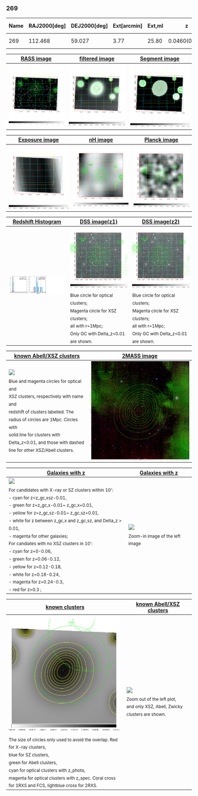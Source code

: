 <div STYLE="page-break-after: always;"></div>

### 269

|Name|RAJ2000[deg]|DEJ2000[deg] |Ext[arcmin]| Ext,ml | z | z_src| C|GC(XSZ,Delta_z<0.01)| GC(OPT,Delta_z<0.01)|GC| R_sig[arcmin] | R500[arcmin] | R500[Mpc]| CRsig[c/s] | CR500[c/s] |L500[1E44 erg/s]|F500[1E-12 erg/s/cm^2]| M500[1E14 Msun]|Tx[keV]|Cnt_sig|Beta|Rc[arcmin]|Comment|Alias|
|---|---|---|---|---|---|------|---|--------|---------|----------|---|---|---|---|---|---|---|---|---|---|---|---|---|---|
|269| 112.468| 59.027| 3.77| 25.80| 0.0460(0.005)| z1, z_opt| S| -| N| N| 10.262| 11.580| 0.628| 0.154(0.051)| 0.157(0.052)| 0.128(0.022)| 2.563(0.450)| 0.74(0.07)| 1.80(0.10)| 25.4| 0.881(-0.137+0.086)| 7.728(-1.344+1.163)| -| t180|

|[RASS image](../image/269/269_img.pdf)|[filtered image](../image/269/269_fil.pdf)|[Segment image](../image/269/269_seg.pdf)|
|-------------------|--------------------|-------------------|
| <img src="../image/269/269_img.png" width="300">  | <img src="../image/269/269_fil.png" width="300">   | <img src="../image/269/269_seg.png" width="300">  |

|[Exposure image](../image/269/269_mex.pdf)| [nH image](../image/269/269_nh.pdf)| [Planck image](../image/269/269_p.pdf)|
|-------------------|--------------------|-------------------|
|<img src="../image/269/269_mex.png" width="300">   | <img src="../image/269/269_nh.png" width="300">    | <img src="../image/269/269_p.png" width="300"> |

|[Redshift Histogram](../image/269/269_zg.pdf) | [DSS image(z1)](../image/269/269_dss_z1.pdf)      |  [DSS image(z2)](../image/269/269_dss_z2.pdf)    |
|-------------------|--------------------|-------------------|
|<img src="../image/269/269_zg.png" width="300"> |<img src="../image/269/269_dss_z1.png" width="300"> <sub><br>Blue circle for optical clusters; <br>Magenta circle for XSZ clusters; <br>all with r=1Mpc; <br>Only GC with Delta_z<0.01 are shown. </sub>| <img src="../image/269/269_dss_z2.png" width="300"><sub><br>Blue circle for optical clusters; <br>Magenta circle for XSZ clusters; <br>all with r=1Mpc; <br>Only GC with Delta_z<0.01 are shown. </sub> |

|[known Abell/XSZ clusters](../image/269/269_m.pdf) | [2MASS image](../image/269/269_2mass.pdf)      |
|-------------------|-------------------|
|<img src=../image/269/269_m.png width="300"> <br><sub>Blue and magenta circles for optical and <br>XSZ clusters, respectively with name and <br>redshift of clusters labelled. The <br>radius of circles are 1Mpc. Circles with <br>solid line for clusters with <br>Delta_z<0.01, and those with dashed <br>line for other XSZ/Abell clusters.        </sub>|<img src="../image/269/269_2mass.png" width="300">  |

|[Galaxies with z](../image/269/269_opt_ned.pdf) |[Galaxies with z](../image/269/269_opt_ned_zoom.pdf) |
|-------------------|-------------------|
| <img src=../image/269/269_opt_ned.png width="300"> <br><sub> For candidates with X-ray or SZ clusters within 10': <br> - cyan for z<z_gc,xsz-0.01, <br> - green for z=z_gc,x-0.01~ z_gc,x+0.01, <br> - yellow for z=z_gc,sz-0.01~ z_gc,sz+0.01, <br> - white for z between z_gc,x and z_gc,sz, and Delta_z > 0.01, <br> - magenta for other galaxies; <br>For candiates with no XSZ clusters in 10': <br> - cyan for z=0-0.06, <br> - green for z=0.06-0.12, <br> - yellow for z=0.12-0.18, <br> - white for z=0.18-0.24, <br> - magenta for z=0.24-0.3, <br> - red for z>0.3 ;  </sub>|<img src=../image/269/269_opt_ned_zoom.png width="300">  <br><sub> Zoom-in image of the left image</sub>|

|[known clusters](../image/269/269_gc.pdf) |[known Abell/XSZ clusters](../image/269/269_gc_large.pdf) |
|-------------------|-------------------|
| <img src=../image/269/269_gc.png width="300"> <br><sub> The size of circles only used to avoid the overlap. Red for X-ray clusters, <br> blue for SZ clusters, <br> green for Abell clusters, <br> cyan for optical clusters with z_photo, <br> magenta for optical clusters with z_spec. Coral cross for 1RXS and FCS, lightblue cross for 2RXS. </sub>|<img src=../image/269/269_gc_large.png width="300"> <br><sub> Zoom out of the left plot, <br> and only XSZ, Abell, Zwicky clusters are shown. </sub> |



